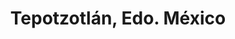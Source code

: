 ---
title: Tepotzotlán, Edo. México
url: /tepotzotlan-edo-mexico/
latitude: 19.713
longitude: -99.223
---